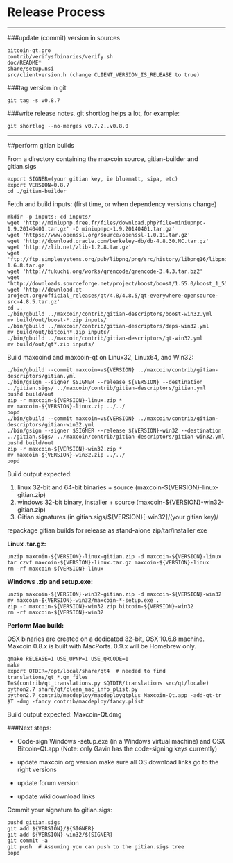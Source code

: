 Release Process
====================

* * *

###update (commit) version in sources


	bitcoin-qt.pro
	contrib/verifysfbinaries/verify.sh
	doc/README*
	share/setup.nsi
	src/clientversion.h (change CLIENT_VERSION_IS_RELEASE to true)

###tag version in git

	git tag -s v0.8.7

###write release notes. git shortlog helps a lot, for example:

	git shortlog --no-merges v0.7.2..v0.8.0

* * *

##perform gitian builds

 From a directory containing the maxcoin source, gitian-builder and gitian.sigs
  
	export SIGNER=(your gitian key, ie bluematt, sipa, etc)
	export VERSION=0.8.7
	cd ./gitian-builder

 Fetch and build inputs: (first time, or when dependency versions change)

	mkdir -p inputs; cd inputs/
	wget 'http://miniupnp.free.fr/files/download.php?file=miniupnpc-1.9.20140401.tar.gz' -O miniupnpc-1.9.20140401.tar.gz'
	wget 'https://www.openssl.org/source/openssl-1.0.1i.tar.gz'
	wget 'http://download.oracle.com/berkeley-db/db-4.8.30.NC.tar.gz'
	wget 'http://zlib.net/zlib-1.2.8.tar.gz'
	wget 'ftp://ftp.simplesystems.org/pub/libpng/png/src/history/libpng16/libpng-1.6.8.tar.gz'
	wget 'http://fukuchi.org/works/qrencode/qrencode-3.4.3.tar.bz2'
	wget 'http://downloads.sourceforge.net/project/boost/boost/1.55.0/boost_1_55_0.tar.bz2'
	wget 'http://download.qt-project.org/official_releases/qt/4.8/4.8.5/qt-everywhere-opensource-src-4.8.5.tar.gz'
	cd ..
	./bin/gbuild ../maxcoin/contrib/gitian-descriptors/boost-win32.yml
	mv build/out/boost-*.zip inputs/
	./bin/gbuild ../maxcoin/contrib/gitian-descriptors/deps-win32.yml
	mv build/out/bitcoin*.zip inputs/
	./bin/gbuild ../maxcoin/contrib/gitian-descriptors/qt-win32.yml
	mv build/out/qt*.zip inputs/

 Build maxcoind and maxcoin-qt on Linux32, Linux64, and Win32:
  
	./bin/gbuild --commit maxcoin=v${VERSION} ../maxcoin/contrib/gitian-descriptors/gitian.yml
	./bin/gsign --signer $SIGNER --release ${VERSION} --destination ../gitian.sigs/ ../maxcoin/contrib/gitian-descriptors/gitian.yml
	pushd build/out
	zip -r maxcoin-${VERSION}-linux.zip *
	mv maxcoin-${VERSION}-linux.zip ../../
	popd
	./bin/gbuild --commit maxcoin=v${VERSION} ../maxcoin/contrib/gitian-descriptors/gitian-win32.yml
	./bin/gsign --signer $SIGNER --release ${VERSION}-win32 --destination ../gitian.sigs/ ../maxcoin/contrib/gitian-descriptors/gitian-win32.yml
	pushd build/out
	zip -r maxcoin-${VERSION}-win32.zip *
	mv maxcoin-${VERSION}-win32.zip ../../
	popd

  Build output expected:

  1. linux 32-bit and 64-bit binaries + source (maxcoin-${VERSION}-linux-gitian.zip)
  2. windows 32-bit binary, installer + source (maxcoin-${VERSION}-win32-gitian.zip)
  3. Gitian signatures (in gitian.sigs/${VERSION}[-win32]/(your gitian key)/

repackage gitian builds for release as stand-alone zip/tar/installer exe

**Linux .tar.gz:**

	unzip maxcoin-${VERSION}-linux-gitian.zip -d maxcoin-${VERSION}-linux
	tar czvf maxcoin-${VERSION}-linux.tar.gz maxcoin-${VERSION}-linux
	rm -rf maxcoin-${VERSION}-linux

**Windows .zip and setup.exe:**

	unzip maxcoin-${VERSION}-win32-gitian.zip -d maxcoin-${VERSION}-win32
	mv maxcoin-${VERSION}-win32/maxcoin-*-setup.exe .
	zip -r maxcoin-${VERSION}-win32.zip bitcoin-${VERSION}-win32
	rm -rf maxcoin-${VERSION}-win32

**Perform Mac build:**

  OSX binaries are created on a dedicated 32-bit, OSX 10.6.8 machine.
  Maxcoin 0.8.x is built with MacPorts.  0.9.x will be Homebrew only.

	qmake RELEASE=1 USE_UPNP=1 USE_QRCODE=1
	make
	export QTDIR=/opt/local/share/qt4  # needed to find translations/qt_*.qm files
	T=$(contrib/qt_translations.py $QTDIR/translations src/qt/locale)
	python2.7 share/qt/clean_mac_info_plist.py
	python2.7 contrib/macdeploy/macdeployqtplus Maxcoin-Qt.app -add-qt-tr $T -dmg -fancy contrib/macdeploy/fancy.plist

 Build output expected: Maxcoin-Qt.dmg

###Next steps:

* Code-sign Windows -setup.exe (in a Windows virtual machine) and
  OSX Bitcoin-Qt.app (Note: only Gavin has the code-signing keys currently)

* update maxcoin.org version
  make sure all OS download links go to the right versions

* update forum version

* update wiki download links

Commit your signature to gitian.sigs:

	pushd gitian.sigs
	git add ${VERSION}/${SIGNER}
	git add ${VERSION}-win32/${SIGNER}
	git commit -a
	git push  # Assuming you can push to the gitian.sigs tree
	popd

